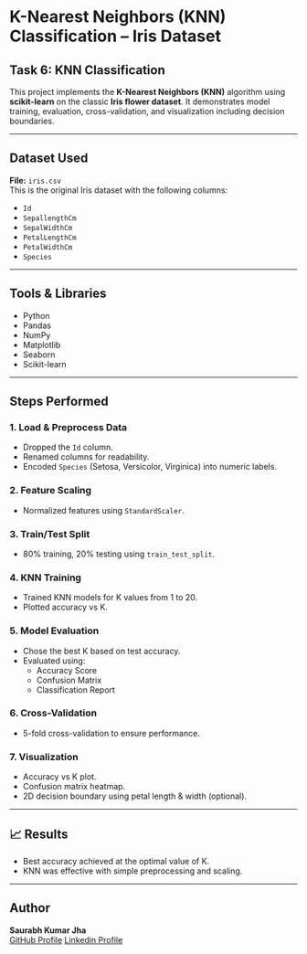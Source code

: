 #  K-Nearest Neighbors (KNN) Classification – Iris Dataset

##  Task 6: KNN Classification  
This project implements the **K-Nearest Neighbors (KNN)** algorithm using **scikit-learn** on the classic **Iris flower dataset**. It demonstrates model training, evaluation, cross-validation, and visualization including decision boundaries.

---

##  Dataset Used
**File:** `iris.csv`  
This is the original Iris dataset with the following columns:
- `Id`
- `SepallengthCm`
- `SepalWidthCm`
- `PetalLengthCm`
- `PetalWidthCm`
- `Species`

---

##  Tools & Libraries
- Python
- Pandas
- NumPy
- Matplotlib
- Seaborn
- Scikit-learn

---

##  Steps Performed

### 1. Load & Preprocess Data
- Dropped the `Id` column.
- Renamed columns for readability.
- Encoded `Species` (Setosa, Versicolor, Virginica) into numeric labels.

### 2. Feature Scaling
- Normalized features using `StandardScaler`.

### 3. Train/Test Split
- 80% training, 20% testing using `train_test_split`.

### 4. KNN Training
- Trained KNN models for K values from 1 to 20.
- Plotted accuracy vs K.

### 5. Model Evaluation
- Chose the best K based on test accuracy.
- Evaluated using:
  - Accuracy Score
  - Confusion Matrix
  - Classification Report

### 6. Cross-Validation
- 5-fold cross-validation to ensure performance.

### 7. Visualization
- Accuracy vs K plot.
- Confusion matrix heatmap.
- 2D decision boundary using petal length & width (optional).

---

## 📈 Results
- Best accuracy achieved at the optimal value of K.
- KNN was effective with simple preprocessing and scaling.

---
##  Author

**Saurabh Kumar Jha**  
[GitHub Profile](https://github.com/saurabhkjha21)
[Linkedin Profile](www.linkedin.com/in/saurabhkjha21)

